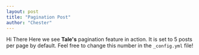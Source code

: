 ```yaml
---
layout: post
title: "Pagination Post"
author: "Chester"
---
```


Hi There
Here we see **Tale's** pagination feature in action. It is set to 5 posts per page by default. Feel free to change this number in the `_config.yml` file!
